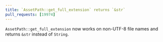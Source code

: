```yaml
---
title: `AssetPath::get_full_extension` returns `&str`
pull_requests: [19974]
---
```


`AssetPath::get_full_extension` now works on non-UTF-8 file names and returns `&str` instead of `String`.
